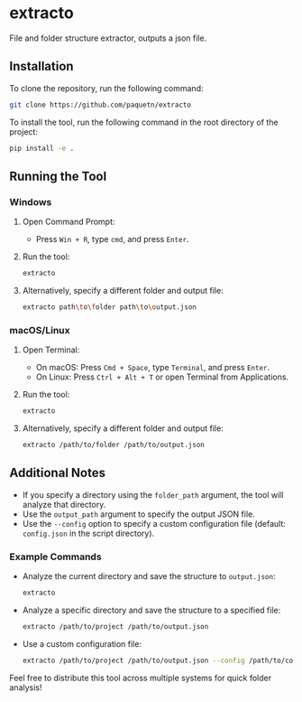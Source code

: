 # extracto
File and folder structure extractor, outputs a json file.

## Installation

To clone the repository, run the following command:
```sh
git clone https://github.com/paquetn/extracto
```

To install the tool, run the following command in the root directory of the project:
```sh
pip install -e .
```


## Running the Tool

### Windows
1. Open Command Prompt:
   - Press `Win + R`, type `cmd`, and press `Enter`.

2. Run the tool:
   ```sh
   extracto
   ```

3. Alternatively, specify a different folder and output file:
   ```sh
   extracto path\to\folder path\to\output.json
   ```

### macOS/Linux
1. Open Terminal:
   - On macOS: Press `Cmd + Space`, type `Terminal`, and press `Enter`.
   - On Linux: Press `Ctrl + Alt + T` or open Terminal from Applications.

2. Run the tool:
   ```sh
   extracto
   ```

3. Alternatively, specify a different folder and output file:
   ```sh
   extracto /path/to/folder /path/to/output.json
   ```

## Additional Notes
- If you specify a directory using the `folder_path` argument, the tool will analyze that directory.
- Use the `output_path` argument to specify the output JSON file.
- Use the `--config` option to specify a custom configuration file (default: `config.json` in the script directory).

### Example Commands
- Analyze the current directory and save the structure to `output.json`:
  ```sh
  extracto
  ```

- Analyze a specific directory and save the structure to a specified file:
  ```sh
  extracto /path/to/project /path/to/output.json
  ```

- Use a custom configuration file:
  ```sh
  extracto /path/to/project /path/to/output.json --config /path/to/config.json
  ```

Feel free to distribute this tool across multiple systems for quick folder analysis!